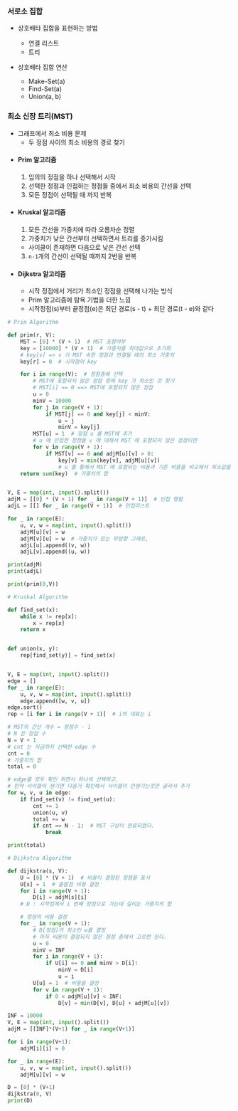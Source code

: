### 서로소 집합

- 상호배타 집합을 표현하는 방법

  - 연결 리스트
  - 트리

- 상호배타 집합 연산
  - Make-Set(a)
  - Find-Set(a)
  - Union(a, b)

### 최소 신장 트리(MST)

- 그래프에서 최소 비용 문제
  - 두 정점 사이의 최소 비용의 경로 찾기
- #### Prim 알고리즘
  1. 임의의 정점을 하나 선택해서 시작
  2. 선택한 정점과 인접하는 정점들 중에서 최소 비용의 간선을 선택
  3. 모든 정점이 선택될 때 까지 반복
- #### Kruskal 알고리즘
  1. 모든 간선을 가중치에 따라 오름차순 정렬
  2. 가중치가 낮은 간선부터 선택하면서 트리를 증가시킴
  - 사이클이 존재하면 다음으로 낮은 간선 선택
  3. `n-1`개의 간선이 선택될 때까지 2번을 반복
- #### Dijkstra 알고리즘
  - 시작 정점에서 거리가 최소인 정점을 선택해 나가는 방식
  - Prim 알고리즘에 탐욕 기법을 더한 느낌
  - 시작정점(s)부터 끝정점(e)은 최단 경로(s - t) + 최단 경로(t - e)와 같다

```python
# Prim Algorithm

def prim(r, V):
    MST = [0] * (V + 1)  # MST 포함여부
    key = [10000] * (V + 1)  # 가중치를 최대값으로 초기화
    # key[v] => v 가 MST 속한 정점과 연결될 때의 최소 가중치
    key[r] = 0  # 시작점의 key

    for i in range(V):  # 정점중에 선택
        # MST에 포함되지 않은 정점 중에 key 가 최소인 것 찾기
        # MST[i] == 0 ==> MST에 포함되지 않은 정점
        u = 0
        minV = 10000
        for j in range(V + 1):
            if MST[j] == 0 and key[j] < minV:
                u = j
                minV = key[j]
        MST[u] = 1  # 정점 u 를 MST에 추가
        # u 에 인접한 정점들 v 에 대해서 MST 에 포함되지 않은 정점이면
        for v in range(V + 1):
            if MST[v] == 0 and adjM[u][v] > 0:
                key[v] = min(key[v], adjM[u][v])
                # u 를 통해서 MST 에 포함되는 비용과 기존 비용을 비교해서 최소값을 사용
    return sum(key)  # 가중치의 합


V, E = map(int, input().split())
adjM = [[0] * (V + 1) for _ in range(V + 1)]  # 인접 행렬
adjL = [[] for _ in range(V + 1)]  # 인접리스트

for _ in range(E):
    u, v, w = map(int, input().split())
    adjM[u][v] = w
    adjM[v][u] = w  # 가중치가 있는 무방향 그래프,
    adjL[u].append((v, w))
    adjL[v].append((u, w))

print(adjM)
print(adjL)

print(prim(0,V))
```

```python
# Kruskal Algorithm

def find_set(x):
    while x != rep[x]:
        x = rep[x]
    return x


def union(x, y):
    rep[find_set(y)] = find_set(x)


V, E = map(int, input().split())
edge = []
for _ in range(E):
    u, v, w = map(int, input().split())
    edge.append([w, v, u])
edge.sort()
rep = [i for i in range(V + 1)]  # i의 대표는 i

# MST의 간선 개수 = 정점수 - 1
# N 은 정점 수
N = V + 1
# cnt 는 지금까지 선택한 edge 수
cnt = 0
# 가중치의 합
total = 0

# edge를 모두 확인 하면서 하나씩 선택하고,
# 만약 사이클이 생기면 다음거 확인해서 사이클이 안생기는것만 골라서 추가
for w, v, u in edge:
    if find_set(v) != find_set(u):
        cnt += 1
        union(u, v)
        total += w
        if cnt == N - 1:  # MST 구성이 완료되었다.
            break

print(total)
```

```python
# Dijkstra Algorithm

def dijkstra(s, V):
    U = [0] * (V + 1)  # 비용이 결정된 정점을 표시
    U[s] = 1  # 출발점 비용 결정
    for i in range(V + 1):
        D[i] = adjM[s][i]
    # D : 시작점에서 i 번째 정점으로 가는데 걸리는 가중치의 합

    # 정점의 비용 결정
    for _ in range(V + 1):
        # D[정점]가 최소인 w를 결정
        # 아직 비용이 결정되지 않은 정점 중에서 고르면 된다.
        u = 0
        minV = INF
        for i in range(V + 1):
            if U[i] == 0 and minV > D[i]:
                minV = D[i]
                u = i
        U[u] = 1  # 비용을 결정
        for v in range(V + 1):
            if 0 < adjM[u][v] < INF:
                D[v] = min(D[v], D[u] + adjM[u][v])

INF = 10000
V, E = map(int, input().split())
adjM = [[INF]*(V+1) for _ in range(V+1)]

for i in range(V+1):
    adjM[i][i] = 0

for _ in range(E):
    u, v, w = map(int, input().split())
    adjM[u][v] = w

D = [0] * (V+1)
dijkstra(0, V)
print(D)

```
